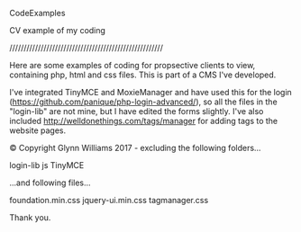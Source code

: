 CodeExamples

CV example of my coding

//////////////////////////////////////////////////////

Here are some examples of coding for propsective clients to view, containing php, html and css files. This is part of a CMS I've developed.

I've integrated TinyMCE and MoxieManager and have used this for the login (https://github.com/panique/php-login-advanced/), so all the files in the "login-lib" are not mine, but I have edited the forms slightly. I've also included http://welldonethings.com/tags/manager for adding tags to the website pages.

© Copyright Glynn Williams 2017 - excluding the following folders...

login-lib js TinyMCE

...and following files...

foundation.min.css jquery-ui.min.css tagmanager.css

Thank you.
